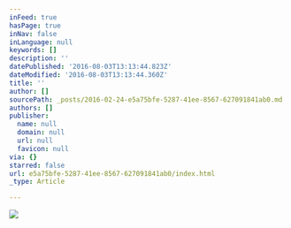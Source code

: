 ```yaml
---
inFeed: true
hasPage: true
inNav: false
inLanguage: null
keywords: []
description: ''
datePublished: '2016-08-03T13:13:44.823Z'
dateModified: '2016-08-03T13:13:44.360Z'
title: ''
author: []
sourcePath: _posts/2016-02-24-e5a75bfe-5287-41ee-8567-627091841ab0.md
authors: []
publisher:
  name: null
  domain: null
  url: null
  favicon: null
via: {}
starred: false
url: e5a75bfe-5287-41ee-8567-627091841ab0/index.html
_type: Article

---
```

![](https://the-grid-user-content.s3-us-west-2.amazonaws.com/42049d01-df6a-46df-aaf6-f2dade9bced6.png)